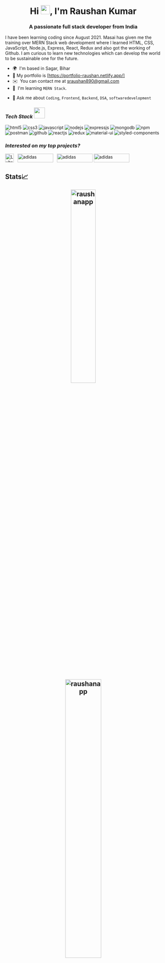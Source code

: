 <h1 align="center">Hi <img src="https://github.com/TheDudeThatCode/TheDudeThatCode/blob/master/Assets/Hi.gif" width="29px">, I'm Raushan Kumar</h1>
<h3 align="center">A passionate full stack developer from India</h3>
<!-- ------------------------ -->

I have been learning coding since August 2021. Masai has given me the training over MERN Stack web development where I learned HTML, CSS, JavaScript, Node.js, Express, React, Redux and also got the working of Github. I am curious to learn new technologies which can develop the world to be sustainable one for the future.

* 🌍  I'm based in Sagar, Bihar
* 💬  My portfolio is [https://portfolio-raushan.netlify.app/]
* ✉️  You can contact me at [sraushan890@gmail.com](mailto:sraushan890@gmail.com)
* 🧠  I'm learning `MERN Stack`.
<!-- * 🤔  I’m looking for help with `Competitive Programming` -->
<!-- * ⚡  I like interacting with new people and explore the world. -->
* 💬  Ask me about `Coding`, `Frontend`, `Backend`,  `DSA`,   `softwaredevelopment`


<h3><i>Tech Stack <img src="https://camo.githubusercontent.com/beb64ff21c883e318e4f5db5231c2ba4175705bea1c9249e82a41ab375db4f75/68747470733a2f2f6d65646961322e67697068792e636f6d2f6d656469612f51737347456d706b79454f684243623765312f67697068792e6769663f6369643d656366303565343761306e336769316266716e74716d6f62386739616964316f796a327772336473336d67373030626c267269643d67697068792e676966" width="35"/></i></h3>

<p>
<img src="https://img.shields.io/badge/HTML5-E34F26?style=for-the-badge&logo=html5&logoColor=white" alt="html5"/>
<img src="https://img.shields.io/badge/CSS3-1572B6?style=for-the-badge&logo=css3&logoColor=white" alt="css3"/>
<!-- <img src="https://img.shields.io/badge/Bootstrap-563D7C?style=for-the-badge&logo=bootstrap&logoColor=white" alt="bootstrap"/> -->
<img src="https://img.shields.io/badge/JavaScript-323330?style=for-the-badge&logo=javascript&logoColor=F7DF1E" alt="javascript"/>
<img src="https://img.shields.io/badge/Node.js-339933?style=for-the-badge&logo=nodedotjs&logoColor=white" alt="nodejs" />
<img src="https://img.shields.io/badge/Express.js-000000?style=for-the-badge&logo=express&logoColor=white" alt="expressjs"/>
<img src="https://img.shields.io/badge/MongoDB-4EA94B?style=for-the-badge&logo=mongodb&logoColor=white" alt="mongodb"/>
<img src="https://img.shields.io/badge/npm-CB3837?style=for-the-badge&logo=npm&logoColor=white" alt="npm"/>
<img src="https://img.shields.io/badge/Postman-FF6C37?style=for-the-badge&logo=Postman&logoColor=white" alt="postman"/>
<img src="https://img.shields.io/badge/GitHub-100000?style=for-the-badge&logo=github&logoColor=white" alt="github"/>
<img src="https://img.shields.io/badge/React-20232A?style=for-the-badge&logo=react&logoColor=61DAFB" alt="reactjs" />
<img src="https://img.shields.io/badge/Redux-593D88?style=for-the-badge&logo=redux&logoColor=white" alt="redux" />
<img src="https://img.shields.io/badge/Material%20UI-007FFF?style=for-the-badge&logo=mui&logoColor=white" alt="material-ui"/>
<img src="https://img.shields.io/badge/styled--components-DB7093?style=for-the-badge&logo=styled-components&logoColor=white" alt="styled-components"/>
</p>

<h3><i>Interested on my top projects?</i></h3>
<p align="left">
<a href="https://github.com/sauravsaran99/lakmeindia.git" target="blank"><img src="https://imgs.search.brave.com/eo6ZUeEeYzWPkKGGmKMajEeZKMoNu8H7oJc42kknpFI/rs:fit:495:100:1/g:ce/aHR0cDovL3d3dy5j/dXN0b21lcmNhcmVw/aG9uZW51bWJlci5p/bi93cC1jb250ZW50/L3VwbG9hZHMvMjAx/Ni8xMS9sYWttZS1s/b2dvLnBuZw" alt="Lybrate"  height ="28px" weight ="28px"/></a> &nbsp;
<a href="https://github.com/lordstark-p/croma_clone.git" target="blank"><img src="https://imgs.search.brave.com/jE9b5jB0JDg5rjne3F4rx6DEyqbIJdLD8DdPMdha2_w/rs:fit:474:301:1/g:ce/aHR0cHM6Ly93d3cu/bG9nb2x5bnguY29t/L2ltYWdlcy9sb2dv/bHlueC9lYS9lYWI2/ODlmYzNiMzZiNmU1/ZjJlMGJlOWJmMTVj/NTdlNS5qcGVn" alt="adidas" height ="28px" width ="115px"/></a>  &nbsp;
 <a href="https://github.com/raushanapp/jCrewProjectUnit3.git" target="blank"><img src="https://imgs.search.brave.com/AwpzaxJUkIZoEla0H92Yd-LAh-1PGXqZcP6OklDpUQU/rs:fit:640:220:1/g:ce/aHR0cHM6Ly9kdWdh/bmJ1aWxkaW5nLmNv/bS93cC1jb250ZW50/L3VwbG9hZHMvMjAx/NC8wNS9qY3Jld19s/b2dvLnBuZw" alt="adidas" height ="28px" width ="115px"/></a> 
  <a href="https://github.com/darshan-shinde/BigBasket-U4-P.git" target="blank"><img src="https://imgs.search.brave.com/6pMR74HSRhAQq4s7-zZU8_zolBrnyhs2P18CGOs6vLQ/rs:fit:505:264:1/g:ce/aHR0cHM6Ly9ha20t/aW1nLWEtaW4udG9z/c2h1Yi5jb20vc2l0/ZXMvYnRtdC9pbWFn/ZXMvc3Rvcmllcy9i/aWdiYXNrZXRfNTA1/XzIyMDIyMTEwMzc0/MC5qcGc" alt="adidas" height ="28px" width ="115px"/></a> 
</p>

## Stats📈 <p align="center"> <img width="40%" src="https://github-readme-stats.vercel.app/api/top-langs?username=raushanapp&show_icons=true&theme=dracula&title_color=ff8000&text_color=black&bg_color=black&locale=en&layout=compact&hide_border=true" alt="raushanapp" /></p>  <p align="center"> <img width="48%" src="https://github-readme-streak-stats.herokuapp.com/?user=raushanapp&theme=highcontrast&hide_border=true" alt="raushanapp" /></p> <p align="center">  <img width="48%" src="https://github-readme-stats.vercel.app/api?username=raushanapp&show_icons=true&theme=dracula&title_color=ff8000&text_color=black&bg_color=black&locale=en&hide_border=true" alt="raushanapp" />  </p>

  
![GitHub Activity Graph](https://activity-graph.herokuapp.com/graph?username=raushanapp&theme=dracula&hide_border=true)


<h2> Connect with me <img src='https://raw.githubusercontent.com/ShahriarShafin/ShahriarShafin/main/Assets/handshake.gif' width="100px"> </h2>

<a href = 'https://www.linkedin.com/in/raushan-coder/'> <img width = '32px' align= 'center' src="https://raw.githubusercontent.com/rahulbanerjee26/githubAboutMeGenerator/main/icons/linked-in-alt.svg"/></a> &nbsp; 
<a href="mailto:sraushan890@gmail.com?subject=github though"> <img width = '38px' align= 'center' src="https://cdn-icons-png.flaticon.com/512/732/732200.png"/></a>&nbsp; 
<a href="https://raushan-portfolio-new.vercel.app/"> <img width = '38px' align= 'center' src="https://user-images.githubusercontent.com/96105500/159317501-cd34bf36-a370-43c3-ba92-a3d3f4cadf45.png"/></a><img  src="https://raw.githubusercontent.com/Trilokia/Trilokia/379277808c61ef204768a61bbc5d25bc7798ccf1/bottom_header.svg">
  
